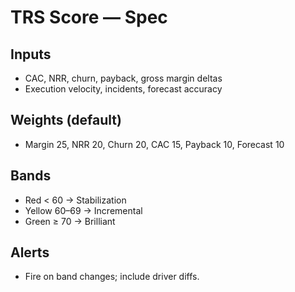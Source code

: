 # TRS Score — Spec

## Inputs
- CAC, NRR, churn, payback, gross margin deltas
- Execution velocity, incidents, forecast accuracy

## Weights (default)
- Margin 25, NRR 20, Churn 20, CAC 15, Payback 10, Forecast 10

## Bands
- Red < 60 → Stabilization
- Yellow 60–69 → Incremental
- Green ≥ 70 → Brilliant

## Alerts
- Fire on band changes; include driver diffs.
